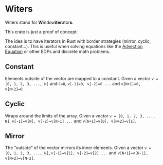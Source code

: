 # Witers
Witers stand for **W**indow**iter**ator**s**.

This crate is just a proof of concept.

The idea is to have iterators in Rust with border strategies (mirror, cyclic, constant...).
This is useful when solving equations like the [Advection Equation](https://en.wikipedia.org/wiki/Advection#The_advection_equation) or other EDPs and discrete math problems.

## Constant
Elements outside of the vector are mapped to a constant.
Given a vector `v = [0, 1, 2, 3, ..., N]` and `C=0`, `v[-1]=0, v[-2]=0 ...` and `v[N+1]=0, v[N+2]=0`.

## Cyclic
Wraps around the limits of the array.
Given a vector `v = [0, 1, 2, 3, ..., N]`, `v[-1]=v[N], v[-2]=v[N-1] ...` and `v[N+1]=v[0], v[N+2]=v[1]`.

## Mirror
The "outside" of the vector mirrors its inner elements.
Given a vector `v = [0, 1, 2, 3, ..., N]`, `v[-1]=v[1], v[-2]=v[2] ...` and `v[N+1]=v[N-1], v[N+2]=v[N-2]`.
